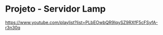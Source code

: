 # Projeto - Servidor Lamp

https://www.youtube.com/playlist?list=PLbEOwbQR9lqySZ9RXfF5cFSyfA-r3n30q

